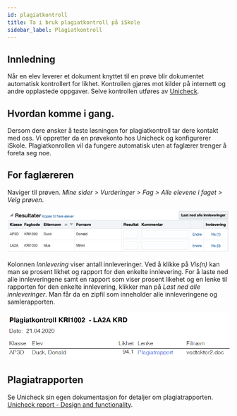 ```yaml
---
id: plagiatkontroll
title: Ta i bruk plagiatkontroll på iSkole
sidebar_label: Plagiatkontroll
---
```


## Innledning
Når en elev leverer et dokument knyttet til en prøve blir dokumentet automatisk kontrollert for likhet. Kontrollen gjøres mot kilder på internett og andre opplastede oppgaver. Selve kontrollen utføres av [Unicheck](https://unicheck.com).

## Hvordan komme i gang. 
Dersom dere ønsker å teste løsningen for plagiatkontroll tar dere kontakt med oss. Vi oppretter da en prøvekonto hos Unicheck og konfigurerer iSkole. Plagiatkonrollen vil da fungere automatisk uten at faglærer trenger å foreta seg noe.

## For faglæreren
Naviger til prøven. _Mine sider > Vurderinger > Fag > Alle elevene i faget > Velg prøven_. 

![Oversikt over antall innleveringer](/img/innleveringer.png)
 
Kolonnen _Innlevering_ viser antall innleveringer. Ved å klikke på _Vis(n)_ kan man se prosent likhet og rapport for den enkelte innlevering. For å laste ned alle innleveringene samt en rapport som viser prosent likehet og en lenke til rapporten for den enkelte innlevering, klikker man på _Last ned alle innleveringer_. Man får da en zipfil som inneholder alle innleveringene og samlerapporten.

![Oversikt over antall innleveringer](/img/innlevering_rapport.png)

## Plagiatrapporten
Se Unicheck sin egen dokumentasjon for detaljer om plagiatrapporten. [Unicheck report - Design and functionality](https://support.unicheck.com/hc/en-us/articles/360015995794-New-Unicheck-Report-Design-and-Functionality).
